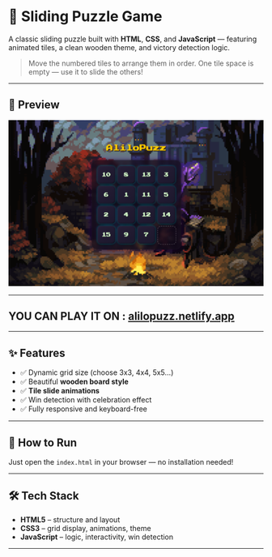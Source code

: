 # 🧩 Sliding Puzzle Game

A classic sliding puzzle built with **HTML**, **CSS**, and **JavaScript** — featuring animated tiles, a clean wooden theme, and victory detection logic.

> Move the numbered tiles to arrange them in order. One tile space is empty — use it to slide the others!

---

## 📸 Preview
![Sliding Puzzle Preview , game](game.png)

---
## YOU CAN PLAY IT ON : [alilopuzz.netlify.app](https://alilopuzz.netlify.app/)
---
## ✨ Features

- ✅ Dynamic grid size (choose 3x3, 4x4, 5x5…)
- ✅ Beautiful **wooden board style**
- ✅ **Tile slide animations**
- ✅ Win detection with celebration effect
- ✅ Fully responsive and keyboard-free

---

## 🚀 How to Run

Just open the `index.html` in your browser — no installation needed!

---

## 🛠 Tech Stack

- **HTML5** – structure and layout
- **CSS3** – grid display, animations, theme
- **JavaScript** – logic, interactivity, win detection

---


